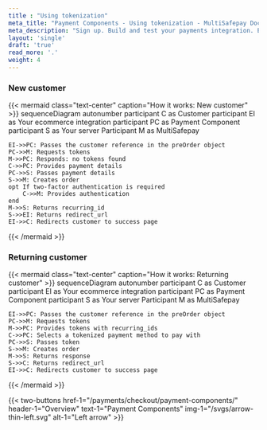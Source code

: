 ```yaml
---
title : "Using tokenization"
meta_title: "Payment Components - Using tokenization - MultiSafepay Docs"
meta_description: "Sign up. Build and test your payments integration. Explore our products and services. Use our API reference, SDKs, and wrappers. Get support."
layout: 'single'
draft: 'true'
read_more: '.'
weight: 4
---
```


### New customer

{{< mermaid class="text-center" caption="How it works: New customer" >}}
sequenceDiagram
    autonumber
    participant C as Customer
    participant EI as Your ecommerce integration
    participant PC as Payment Component
    participant S as Your server
    Participant M as MultiSafepay
    
    EI->>PC: Passes the customer reference in the preOrder object
    PC->>M: Requests tokens
    M->>PC: Responds: no tokens found
    C->>PC: Provides payment details
    PC->>S: Passes payment details
    S->>M: Creates order
    opt If two-factor authentication is required
        C->>M: Provides authentication
    end
    M->>S: Returns recurring_id
    S->>EI: Returns redirect_url
    EI->>C: Redirects customer to success page

{{< /mermaid >}}

### Returning customer

{{< mermaid class="text-center" caption="How it works: Returning customer" >}}
sequenceDiagram
    autonumber
    participant C as Customer
    participant EI as Your ecommerce integration
    participant PC as Payment Component
    participant S as Your server
    Participant M as MultiSafepay
    
    EI->>PC: Passes the customer reference in the preOrder object
    PC->>M: Requests tokens
    M->>PC: Provides tokens with recurring_ids
    C->>PC: Selects a tokenized payment method to pay with
    PC->>S: Passes token
    S->>M: Creates order
    M->>S: Returns response
    S->>C: Returns redirect_url
    EI->>C: Redirects customer to success page

{{< /mermaid >}}

{{< two-buttons href-1="/payments/checkout/payment-components/" header-1="Overview" text-1="Payment Components" img-1="/svgs/arrow-thin-left.svg" alt-1="Left arrow" >}}